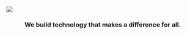 <img src="https://fyralabs.com/banner.png" >

<h3 align="center">
    We build technology that makes a difference for all.
</h3>
